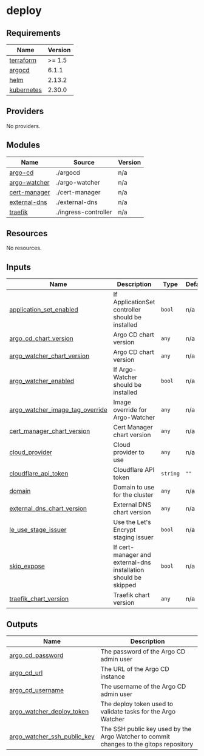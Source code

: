 # deploy

<!-- BEGINNING OF PRE-COMMIT-TERRAFORM DOCS HOOK -->
## Requirements

| Name | Version |
|------|---------|
| <a name="requirement_terraform"></a> [terraform](#requirement\_terraform) | >= 1.5 |
| <a name="requirement_argocd"></a> [argocd](#requirement\_argocd) | 6.1.1 |
| <a name="requirement_helm"></a> [helm](#requirement\_helm) | 2.13.2 |
| <a name="requirement_kubernetes"></a> [kubernetes](#requirement\_kubernetes) | 2.30.0 |

## Providers

No providers.

## Modules

| Name | Source | Version |
|------|--------|---------|
| <a name="module_argo-cd"></a> [argo-cd](#module\_argo-cd) | ./argocd | n/a |
| <a name="module_argo-watcher"></a> [argo-watcher](#module\_argo-watcher) | ./argo-watcher | n/a |
| <a name="module_cert-manager"></a> [cert-manager](#module\_cert-manager) | ./cert-manager | n/a |
| <a name="module_external-dns"></a> [external-dns](#module\_external-dns) | ./external-dns | n/a |
| <a name="module_traefik"></a> [traefik](#module\_traefik) | ./ingress-controller | n/a |

## Resources

No resources.

## Inputs

| Name | Description | Type | Default | Required |
|------|-------------|------|---------|:--------:|
| <a name="input_application_set_enabled"></a> [application\_set\_enabled](#input\_application\_set\_enabled) | If ApplicationSet controller should be installed | `bool` | n/a | yes |
| <a name="input_argo_cd_chart_version"></a> [argo\_cd\_chart\_version](#input\_argo\_cd\_chart\_version) | Argo CD chart version | `any` | n/a | yes |
| <a name="input_argo_watcher_chart_version"></a> [argo\_watcher\_chart\_version](#input\_argo\_watcher\_chart\_version) | Argo CD chart version | `any` | n/a | yes |
| <a name="input_argo_watcher_enabled"></a> [argo\_watcher\_enabled](#input\_argo\_watcher\_enabled) | If Argo-Watcher should be installed | `bool` | n/a | yes |
| <a name="input_argo_watcher_image_tag_override"></a> [argo\_watcher\_image\_tag\_override](#input\_argo\_watcher\_image\_tag\_override) | Image override for Argo-Watcher | `any` | n/a | yes |
| <a name="input_cert_manager_chart_version"></a> [cert\_manager\_chart\_version](#input\_cert\_manager\_chart\_version) | Cert Manager chart version | `any` | n/a | yes |
| <a name="input_cloud_provider"></a> [cloud\_provider](#input\_cloud\_provider) | Cloud provider to use | `any` | n/a | yes |
| <a name="input_cloudflare_api_token"></a> [cloudflare\_api\_token](#input\_cloudflare\_api\_token) | Cloudflare API token | `string` | `""` | no |
| <a name="input_domain"></a> [domain](#input\_domain) | Domain to use for the cluster | `any` | n/a | yes |
| <a name="input_external_dns_chart_version"></a> [external\_dns\_chart\_version](#input\_external\_dns\_chart\_version) | External DNS chart version | `any` | n/a | yes |
| <a name="input_le_use_stage_issuer"></a> [le\_use\_stage\_issuer](#input\_le\_use\_stage\_issuer) | Use the Let's Encrypt staging issuer | `bool` | n/a | yes |
| <a name="input_skip_expose"></a> [skip\_expose](#input\_skip\_expose) | If cert-manager and external-dns installation should be skipped | `bool` | n/a | yes |
| <a name="input_traefik_chart_version"></a> [traefik\_chart\_version](#input\_traefik\_chart\_version) | Traefik chart version | `any` | n/a | yes |

## Outputs

| Name | Description |
|------|-------------|
| <a name="output_argo_cd_password"></a> [argo\_cd\_password](#output\_argo\_cd\_password) | The password of the Argo CD admin user |
| <a name="output_argo_cd_url"></a> [argo\_cd\_url](#output\_argo\_cd\_url) | The URL of the Argo CD instance |
| <a name="output_argo_cd_username"></a> [argo\_cd\_username](#output\_argo\_cd\_username) | The username of the Argo CD admin user |
| <a name="output_argo_watcher_deploy_token"></a> [argo\_watcher\_deploy\_token](#output\_argo\_watcher\_deploy\_token) | The deploy token used to validate tasks for the Argo Watcher |
| <a name="output_argo_watcher_ssh_public_key"></a> [argo\_watcher\_ssh\_public\_key](#output\_argo\_watcher\_ssh\_public\_key) | The SSH public key used by the Argo Watcher to commit changes to the gitops repository |
<!-- END OF PRE-COMMIT-TERRAFORM DOCS HOOK -->
